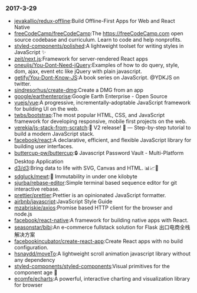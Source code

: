 ### 2017-3-29 
* [jevakallio/redux-offline](https://github.com//jevakallio/redux-offline):Build Offline-First Apps for Web and React Native 
* [freeCodeCamp/freeCodeCamp](https://github.com//freeCodeCamp/freeCodeCamp):The https://freeCodeCamp.com open source codebase and curriculum. Learn to code and help nonprofits. 
* [styled-components/polished](https://github.com//styled-components/polished):A lightweight toolset for writing styles in JavaScript ✨ 
* [zeit/next.js](https://github.com//zeit/next.js):Framework for server-rendered React apps 
* [oneuijs/You-Dont-Need-jQuery](https://github.com//oneuijs/You-Dont-Need-jQuery):Examples of how to do query, style, dom, ajax, event etc like jQuery with plain javascript. 
* [getify/You-Dont-Know-JS](https://github.com//getify/You-Dont-Know-JS):A book series on JavaScript. @YDKJS on twitter. 
* [sindresorhus/create-dmg](https://github.com//sindresorhus/create-dmg):Create a DMG from an app 
* [google/earthenterprise](https://github.com//google/earthenterprise):Google Earth Enterprise - Open Source 
* [vuejs/vue](https://github.com//vuejs/vue):A progressive, incrementally-adoptable JavaScript framework for building UI on the web. 
* [twbs/bootstrap](https://github.com//twbs/bootstrap):The most popular HTML, CSS, and JavaScript framework for developing responsive, mobile first projects on the web. 
* [verekia/js-stack-from-scratch](https://github.com//verekia/js-stack-from-scratch):🎉 V2 release! 🎉 — Step-by-step tutorial to build a modern JavaScript stack. 
* [facebook/react](https://github.com//facebook/react):A declarative, efficient, and flexible JavaScript library for building user interfaces. 
* [buttercup-pw/buttercup](https://github.com//buttercup-pw/buttercup):🔒 Javascript Password Vault - Multi-Platform Desktop Application 
* [d3/d3](https://github.com//d3/d3):Bring data to life with SVG, Canvas and HTML. 📊📈🎉 
* [sdgluck/mewt](https://github.com//sdgluck/mewt):🌱 Immutability in under one kilobyte 
* [sjurba/rebase-editor](https://github.com//sjurba/rebase-editor):Simple terminal based sequence editor for git interactive rebase. 
* [prettier/prettier](https://github.com//prettier/prettier):Prettier is an opinionated JavaScript formatter. 
* [airbnb/javascript](https://github.com//airbnb/javascript):JavaScript Style Guide 
* [mzabriskie/axios](https://github.com//mzabriskie/axios):Promise based HTTP client for the browser and node.js 
* [facebook/react-native](https://github.com//facebook/react-native):A framework for building native apps with React. 
* [seasonstar/bibi](https://github.com//seasonstar/bibi):An e-commerce fullstack solution for Flask 出口电商全栈解决方案 
* [facebookincubator/create-react-app](https://github.com//facebookincubator/create-react-app):Create React apps with no build configuration. 
* [hsnaydd/moveTo](https://github.com//hsnaydd/moveTo):A lightweight scroll animation javascript library without any dependency 
* [styled-components/styled-components](https://github.com//styled-components/styled-components):Visual primitives for the component age 💅 
* [ecomfe/echarts](https://github.com//ecomfe/echarts):A powerful, interactive charting and visualization library for browser 
